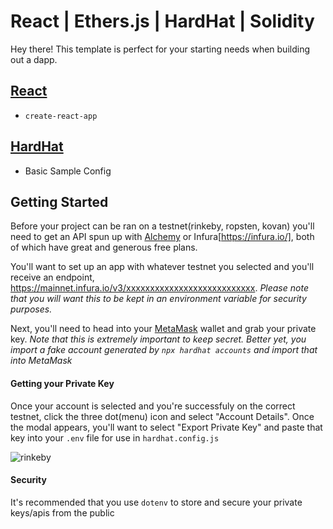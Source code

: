 # React | Ethers.js | HardHat | Solidity

Hey there! This template is perfect for your starting needs when building out a dapp.

## [React](https://reactjs.org/docs/getting-started.html)
- `create-react-app`

## [HardHat](https://hardhat.org/getting-started/)
- Basic Sample Config

## Getting Started
Before your project can be ran on a testnet(rinkeby, ropsten, kovan) you'll need to get an API spun up with [Alchemy](https://www.alchemy.com/) or Infura[https://infura.io/], both of which have great and generous free plans.

You'll want to set up an app with whatever testnet you selected and you'll receive an endpoint, https://mainnet.infura.io/v3/xxxxxxxxxxxxxxxxxxxxxxxxxxx. *Please note that you will want this to be kept in an environment variable for security purposes.*

Next, you'll need to head into your [MetaMask](https://metamask.io/) wallet and grab your private key. *Note that this is extremely important to keep secret. Better yet, you import a fake account generated by `npx hardhat accounts` and import that into MetaMask*

#### Getting your Private Key
Once your account is selected and you're successfuly on the correct testnet, click the three dot(menu) icon and select "Account Details". Once the modal appears, you'll want to select "Export Private Key" and paste that key into your `.env` file for use in `hardhat.config.js`



![rinkeby](https://user-images.githubusercontent.com/19507316/135695179-70da545e-c007-4776-9d7c-053a5611b514.gif)


#### Security
It's recommended that you use `dotenv` to store and secure your private keys/apis from the public
